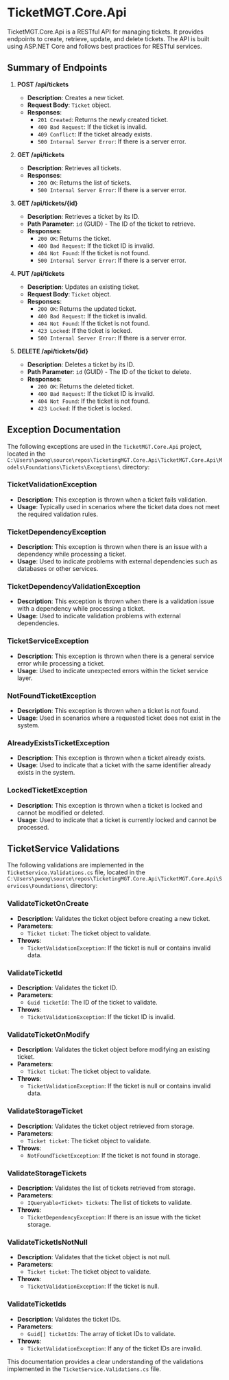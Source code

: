 # TicketMGT.Core.Api

TicketMGT.Core.Api is a RESTful API for managing tickets. It provides endpoints to create, retrieve, update, and delete tickets. The API is built using ASP.NET Core and follows best practices for RESTful services.

## Summary of Endpoints

1. **POST /api/tickets**
   - **Description**: Creates a new ticket.
   - **Request Body**: `Ticket` object.
   - **Responses**:
     - `201 Created`: Returns the newly created ticket.
     - `400 Bad Request`: If the ticket is invalid.
     - `409 Conflict`: If the ticket already exists.
     - `500 Internal Server Error`: If there is a server error.

2. **GET /api/tickets**
   - **Description**: Retrieves all tickets.
   - **Responses**:
     - `200 OK`: Returns the list of tickets.
     - `500 Internal Server Error`: If there is a server error.

3. **GET /api/tickets/{id}**
   - **Description**: Retrieves a ticket by its ID.
   - **Path Parameter**: `id` (GUID) - The ID of the ticket to retrieve.
   - **Responses**:
     - `200 OK`: Returns the ticket.
     - `400 Bad Request`: If the ticket ID is invalid.
     - `404 Not Found`: If the ticket is not found.
     - `500 Internal Server Error`: If there is a server error.

4. **PUT /api/tickets**
   - **Description**: Updates an existing ticket.
   - **Request Body**: `Ticket` object.
   - **Responses**:
     - `200 OK`: Returns the updated ticket.
     - `400 Bad Request`: If the ticket is invalid.
     - `404 Not Found`: If the ticket is not found.
     - `423 Locked`: If the ticket is locked.
     - `500 Internal Server Error`: If there is a server error.

5. **DELETE /api/tickets/{id}**
   - **Description**: Deletes a ticket by its ID.
   - **Path Parameter**: `id` (GUID) - The ID of the ticket to delete.
   - **Responses**:
     - `200 OK`: Returns the deleted ticket.
     - `400 Bad Request`: If the ticket ID is invalid.
     - `404 Not Found`: If the ticket is not found.
     - `423 Locked`: If the ticket is locked.

## Exception Documentation

The following exceptions are used in the `TicketMGT.Core.Api` project, located in the `C:\Users\pwong\source\repos\TicketingMGT.Core.Api\TicketMGT.Core.Api\Models\Foundations\Tickets\Exceptions\` directory:

### TicketValidationException

- **Description**: This exception is thrown when a ticket fails validation.
- **Usage**: Typically used in scenarios where the ticket data does not meet the required validation rules.

### TicketDependencyException

- **Description**: This exception is thrown when there is an issue with a dependency while processing a ticket.
- **Usage**: Used to indicate problems with external dependencies such as databases or other services.

### TicketDependencyValidationException

- **Description**: This exception is thrown when there is a validation issue with a dependency while processing a ticket.
- **Usage**: Used to indicate validation problems with external dependencies.

### TicketServiceException

- **Description**: This exception is thrown when there is a general service error while processing a ticket.
- **Usage**: Used to indicate unexpected errors within the ticket service layer.

### NotFoundTicketException

- **Description**: This exception is thrown when a ticket is not found.
- **Usage**: Used in scenarios where a requested ticket does not exist in the system.

### AlreadyExistsTicketException

- **Description**: This exception is thrown when a ticket already exists.
- **Usage**: Used to indicate that a ticket with the same identifier already exists in the system.

### LockedTicketException

- **Description**: This exception is thrown when a ticket is locked and cannot be modified or deleted.
- **Usage**: Used to indicate that a ticket is currently locked and cannot be processed.

## TicketService Validations

The following validations are implemented in the `TicketService.Validations.cs` file, located in the `C:\Users\pwong\source\repos\TicketingMGT.Core.Api\TicketMGT.Core.Api\Services\Foundations\` directory:

### ValidateTicketOnCreate

- **Description**: Validates the ticket object before creating a new ticket.
- **Parameters**: 
  - `Ticket ticket`: The ticket object to validate.
- **Throws**: 
  - `TicketValidationException`: If the ticket is null or contains invalid data.

### ValidateTicketId

- **Description**: Validates the ticket ID.
- **Parameters**: 
  - `Guid ticketId`: The ID of the ticket to validate.
- **Throws**: 
  - `TicketValidationException`: If the ticket ID is invalid.

### ValidateTicketOnModify

- **Description**: Validates the ticket object before modifying an existing ticket.
- **Parameters**: 
  - `Ticket ticket`: The ticket object to validate.
- **Throws**: 
  - `TicketValidationException`: If the ticket is null or contains invalid data.

### ValidateStorageTicket

- **Description**: Validates the ticket object retrieved from storage.
- **Parameters**: 
  - `Ticket ticket`: The ticket object to validate.
- **Throws**: 
  - `NotFoundTicketException`: If the ticket is not found in storage.

### ValidateStorageTickets

- **Description**: Validates the list of tickets retrieved from storage.
- **Parameters**: 
  - `IQueryable<Ticket> tickets`: The list of tickets to validate.
- **Throws**: 
  - `TicketDependencyException`: If there is an issue with the ticket storage.

### ValidateTicketIsNotNull

- **Description**: Validates that the ticket object is not null.
- **Parameters**: 
  - `Ticket ticket`: The ticket object to validate.
- **Throws**: 
  - `TicketValidationException`: If the ticket is null.

### ValidateTicketIds

- **Description**: Validates the ticket IDs.
- **Parameters**: 
  - `Guid[] ticketIds`: The array of ticket IDs to validate.
- **Throws**: 
  - `TicketValidationException`: If any of the ticket IDs are invalid.

This documentation provides a clear understanding of the validations implemented in the `TicketService.Validations.cs` file.